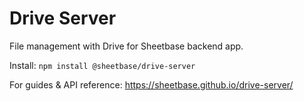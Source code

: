 # Drive Server

File management with Drive for Sheetbase backend app.

Install: `npm install @sheetbase/drive-server`

For guides & API reference: <https://sheetbase.github.io/drive-server/>